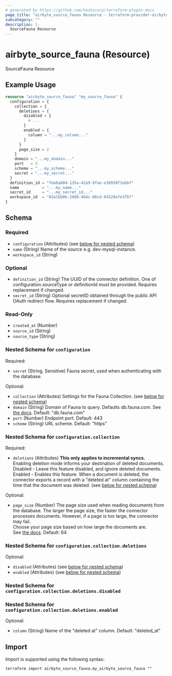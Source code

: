 ```yaml
---
# generated by https://github.com/hashicorp/terraform-plugin-docs
page_title: "airbyte_source_fauna Resource - terraform-provider-airbyte"
subcategory: ""
description: |-
  SourceFauna Resource
---
```


# airbyte_source_fauna (Resource)

SourceFauna Resource

## Example Usage

```terraform
resource "airbyte_source_fauna" "my_source_fauna" {
  configuration = {
    collection = {
      deletions = {
        disabled = {
          # ...
        }
        enabled = {
          column = "...my_column..."
        }
      }
      page_size = 2
    }
    domain = "...my_domain..."
    port   = 3
    scheme = "...my_scheme..."
    secret = "...my_secret..."
  }
  definition_id = "7da8a804-135a-42a9-9fae-e38938f1ebbf"
  name          = "...my_name..."
  secret_id     = "...my_secret_id..."
  workspace_id  = "82a1bb0b-2686-4b4c-86cd-84520efe37b7"
}
```

<!-- schema generated by tfplugindocs -->
## Schema

### Required

- `configuration` (Attributes) (see [below for nested schema](#nestedatt--configuration))
- `name` (String) Name of the source e.g. dev-mysql-instance.
- `workspace_id` (String)

### Optional

- `definition_id` (String) The UUID of the connector definition. One of configuration.sourceType or definitionId must be provided. Requires replacement if changed.
- `secret_id` (String) Optional secretID obtained through the public API OAuth redirect flow. Requires replacement if changed.

### Read-Only

- `created_at` (Number)
- `source_id` (String)
- `source_type` (String)

<a id="nestedatt--configuration"></a>
### Nested Schema for `configuration`

Required:

- `secret` (String, Sensitive) Fauna secret, used when authenticating with the database.

Optional:

- `collection` (Attributes) Settings for the Fauna Collection. (see [below for nested schema](#nestedatt--configuration--collection))
- `domain` (String) Domain of Fauna to query. Defaults db.fauna.com. See <a href=https://docs.fauna.com/fauna/current/learn/understanding/region_groups#how-to-use-region-groups>the docs</a>. Default: "db.fauna.com"
- `port` (Number) Endpoint port. Default: 443
- `scheme` (String) URL scheme. Default: "https"

<a id="nestedatt--configuration--collection"></a>
### Nested Schema for `configuration.collection`

Required:

- `deletions` (Attributes) <b>This only applies to incremental syncs.</b> <br>
Enabling deletion mode informs your destination of deleted documents.<br>
Disabled - Leave this feature disabled, and ignore deleted documents.<br>
Enabled - Enables this feature. When a document is deleted, the connector exports a record with a "deleted at" column containing the time that the document was deleted. (see [below for nested schema](#nestedatt--configuration--collection--deletions))

Optional:

- `page_size` (Number) The page size used when reading documents from the database. The larger the page size, the faster the connector processes documents. However, if a page is too large, the connector may fail. <br>
Choose your page size based on how large the documents are. <br>
See <a href="https://docs.fauna.com/fauna/current/learn/understanding/types#page">the docs</a>.
Default: 64

<a id="nestedatt--configuration--collection--deletions"></a>
### Nested Schema for `configuration.collection.deletions`

Optional:

- `disabled` (Attributes) (see [below for nested schema](#nestedatt--configuration--collection--deletions--disabled))
- `enabled` (Attributes) (see [below for nested schema](#nestedatt--configuration--collection--deletions--enabled))

<a id="nestedatt--configuration--collection--deletions--disabled"></a>
### Nested Schema for `configuration.collection.deletions.disabled`


<a id="nestedatt--configuration--collection--deletions--enabled"></a>
### Nested Schema for `configuration.collection.deletions.enabled`

Optional:

- `column` (String) Name of the "deleted at" column. Default: "deleted_at"

## Import

Import is supported using the following syntax:

```shell
terraform import airbyte_source_fauna.my_airbyte_source_fauna ""
```

